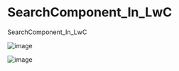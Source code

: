 # SearchComponent_In_LwC
SearchComponent_In_LwC

![image](https://user-images.githubusercontent.com/63356157/193793672-608cb2fd-fd39-4241-9f9d-6537f0211ecd.png)


![image](https://user-images.githubusercontent.com/63356157/193795825-ff3f2cd9-6eab-47cd-8025-c8bf0748b5ac.png)


